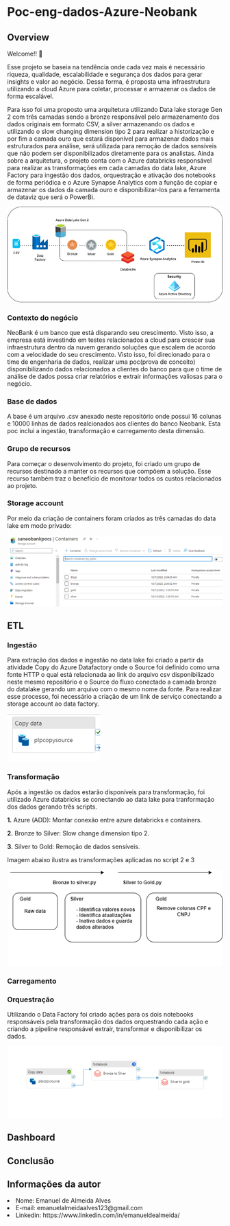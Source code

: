 # Poc-eng-dados-Azure-Neobank
## Overview
Welcome!! 🚀

Esse projeto se baseia na tendência onde cada vez mais é necessário riqueza, qualidade, escalabilidade e segurança dos dados para gerar insights e valor ao negócio. Dessa forma, é proposta uma infraestrutura utilizando a cloud Azure para coletar, processar e armazenar os dados de forma escalável.

Para isso foi uma proposto uma arquitetura utilizando Data lake storage Gen 2 com três camadas sendo a bronze responsável pelo armazenamento dos dados originais em formato CSV, a silver armazenando os dados e utilizando o slow changing dimension tipo 2 para realizar a historização e por fim a camada ouro que estará disponível para armazenar dados mais estruturados para análise, será utilizada para remoção de dados sensíveis que não podem ser disponibilizados diretamente para os analistas.
Ainda sobre a arquitetura, o projeto conta com o Azure databricks responsável para realizar as transformações em cada camadas do data lake, Azure Factory para ingestão dos dados, orquestração e ativação dos notebooks de forma periódica e o Azure Synapse Analytics com a função de copiar e armazenar os dados da camada ouro e disponibilizar-los para a ferramenta de dataviz que será o PowerBi.


<img src="/Imagens/azure-pipeline-schematic.drawio.png">


### Contexto do negócio
NeoBank é um banco que está disparando seu crescimento. Visto isso, a empresa está investindo em testes relacionados a cloud para crescer sua infraestrutura dentro da nuvem gerando soluções que escalem de acordo com a velocidade do seu crescimento. Visto isso, foi direcionado para o time de engenharia de dados, realizar uma poc(prova de conceito) disponibilizando dados relacionados a clientes do banco para que o time de análise de dados possa criar relatórios e extrair informações valiosas para o negócio.
### Base de dados
A base é um arquivo .csv anexado neste repositório onde possui 16 colunas e 10000 linhas de dados realcionados aos clientes do banco Neobank. Esta poc inclui a ingestão, transformação e carregamento desta dimensão.  

### Grupo de recursos
Para começar o desenvolvimento do projeto, foi criado um grupo de recursos destinado a manter os recursos que compõem a solução. Esse recurso também traz o benefício de monitorar todos os custos relacionados ao projeto.

### Storage account
Por meio da criação de containers foram criados as três camadas do data lake em modo privado:

<img src="/Imagens/containers.PNG">

## ETL

### Ingestão 
Para extração dos dados e ingestão no data lake foi criado a partir da atividade Copy do Azure Datafactory onde o Source foi definido como uma fonte HTTP o qual está relacionada ao link do arquivo csv disponibilizado neste mesmo repositório e o Source do fluxo conectado a camada bronze do datalake gerando um arquivo com o mesmo nome da fonte. Para realizar esse processo, foi necessário a criação de um link de serviço conectando a storage account ao data factory.


<img src="/Imagens/copy.PNG">

### Transformação
Após a ingestão os dados estarão disponíveis para transformação, foi utilizado Azure databricks se conectando ao data lake para tranformação dos dados gerando três scripts.

<b>1.</b>  Azure (ADD): Montar conexão entre azure databricks e containers.

<b>2.</b>  Bronze to Silver: Slow change dimension tipo 2.

<b>3.</b>  Silver to Gold: Remoção de dados sensíveis.

Imagem abaixo ilustra as transformações aplicadas no script 2 e 3

<img src="/Imagens/Scripts.drawio.png">

### Carregamento 

### Orquestração 
Utilizando o Data Factory foi criado ações para os dois notebooks responsáveis pela transformação dos dados orquestrando cada ação e criando a pipeline responsável extrair, transformar e disponibilizar os dados.  

<img src="/Imagens/pipelineADF.PNG">



## Dashboard


## Conclusão
  



## Informações da autor
<li>Nome: Emanuel de Almeida Alves</li>
<li>E-mail: emanuelalmeidaalves123@gmail.com</li>
<li>Linkedin: https://www.linkedin.com/in/emanueldealmeida/</li>
